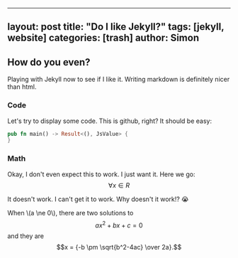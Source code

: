 <script src='https://cdnjs.cloudflare.com/ajax/libs/mathjax/2.7.5/latest.js?config=TeX-MML-AM_CHTML' async></script>

---
layout: post
title: "Do I like Jekyll?"
tags: [jekyll, website]
categories: [trash]
author: Simon
---

## How do you even?
Playing with Jekyll now to see if I like it. Writing markdown is definitely nicer than html.

### Code
Let's try to display some code. This is github, right? It should be easy:
```rust
pub fn main() -> Result<(), JsValue> {
}
```

### Math
Okay, I don't even expect this to work. I just want it.
Here we go: $$\forall x \in R$$

It doesn't work. I can't get it to work. Why doesn't it work!? 😭

When \\(a \ne 0\\), there are two solutions to $$ax^2 + bx + c = 0$$ and they are
$$x = {-b \pm \sqrt{b^2-4ac} \over 2a}.$$
